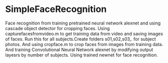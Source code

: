 # SimpleFaceRecognition
Face recognition from training pretrained neural network alexnet and using cascade object detector for cropping faces.
Using capturefacesfromvideo.m to get training data from video and saving images of faces. Run this for all subjects.Create folders s01,s02,s03,. for subject photos.
And using cropface.m to crop faces from images from training data.
And training Convolutional Neural Network alexnet by modifying output layesrs by number of subjects.
Using trained newnet for face recognition.
